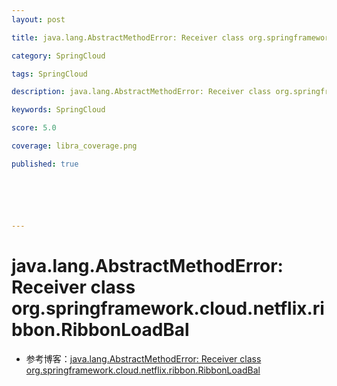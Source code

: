 ```yaml
---
layout: post

title: java.lang.AbstractMethodError: Receiver class org.springframework.cloud.netflix.ribbon.RibbonLoadBal

category: SpringCloud

tags: SpringCloud

description: java.lang.AbstractMethodError: Receiver class org.springframework.cloud.netflix.ribbon.RibbonLoadBal

keywords: SpringCloud

score: 5.0

coverage: libra_coverage.png

published: true






---
```


# java.lang.AbstractMethodError: Receiver class org.springframework.cloud.netflix.ribbon.RibbonLoadBal

- 参考博客：[java.lang.AbstractMethodError: Receiver class org.springframework.cloud.netflix.ribbon.RibbonLoadBal](https://blog.csdn.net/weixin_51626435/article/details/115012925)

